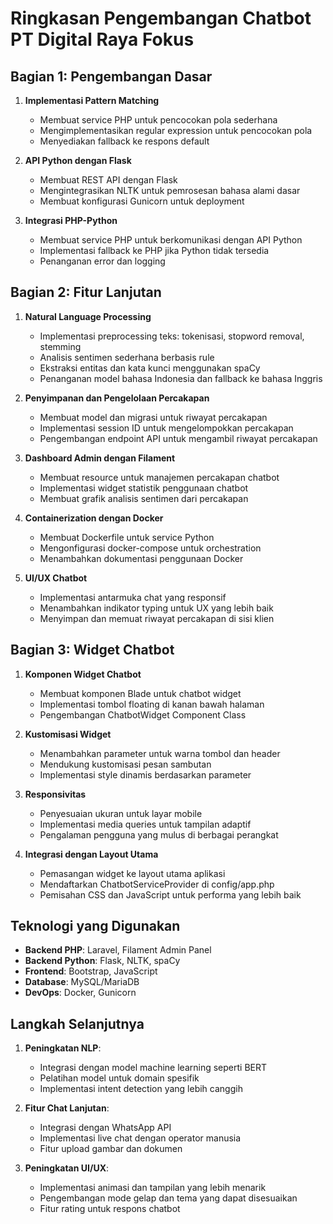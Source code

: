 # Ringkasan Pengembangan Chatbot PT Digital Raya Fokus

## Bagian 1: Pengembangan Dasar

1. **Implementasi Pattern Matching**
   - Membuat service PHP untuk pencocokan pola sederhana
   - Mengimplementasikan regular expression untuk pencocokan pola
   - Menyediakan fallback ke respons default

2. **API Python dengan Flask**
   - Membuat REST API dengan Flask
   - Mengintegrasikan NLTK untuk pemrosesan bahasa alami dasar
   - Membuat konfigurasi Gunicorn untuk deployment

3. **Integrasi PHP-Python**
   - Membuat service PHP untuk berkomunikasi dengan API Python
   - Implementasi fallback ke PHP jika Python tidak tersedia
   - Penanganan error dan logging

## Bagian 2: Fitur Lanjutan

1. **Natural Language Processing**
   - Implementasi preprocessing teks: tokenisasi, stopword removal, stemming
   - Analisis sentimen sederhana berbasis rule
   - Ekstraksi entitas dan kata kunci menggunakan spaCy
   - Penanganan model bahasa Indonesia dan fallback ke bahasa Inggris

2. **Penyimpanan dan Pengelolaan Percakapan**
   - Membuat model dan migrasi untuk riwayat percakapan
   - Implementasi session ID untuk mengelompokkan percakapan
   - Pengembangan endpoint API untuk mengambil riwayat percakapan

3. **Dashboard Admin dengan Filament**
   - Membuat resource untuk manajemen percakapan chatbot
   - Implementasi widget statistik penggunaan chatbot
   - Membuat grafik analisis sentimen dari percakapan

4. **Containerization dengan Docker**
   - Membuat Dockerfile untuk service Python
   - Mengonfigurasi docker-compose untuk orchestration
   - Menambahkan dokumentasi penggunaan Docker

5. **UI/UX Chatbot**
   - Implementasi antarmuka chat yang responsif
   - Menambahkan indikator typing untuk UX yang lebih baik
   - Menyimpan dan memuat riwayat percakapan di sisi klien

## Bagian 3: Widget Chatbot

1. **Komponen Widget Chatbot**
   - Membuat komponen Blade untuk chatbot widget
   - Implementasi tombol floating di kanan bawah halaman
   - Pengembangan ChatbotWidget Component Class

2. **Kustomisasi Widget**
   - Menambahkan parameter untuk warna tombol dan header
   - Mendukung kustomisasi pesan sambutan
   - Implementasi style dinamis berdasarkan parameter

3. **Responsivitas**
   - Penyesuaian ukuran untuk layar mobile
   - Implementasi media queries untuk tampilan adaptif
   - Pengalaman pengguna yang mulus di berbagai perangkat

4. **Integrasi dengan Layout Utama**
   - Pemasangan widget ke layout utama aplikasi
   - Mendaftarkan ChatbotServiceProvider di config/app.php
   - Pemisahan CSS dan JavaScript untuk performa yang lebih baik

## Teknologi yang Digunakan

- **Backend PHP**: Laravel, Filament Admin Panel
- **Backend Python**: Flask, NLTK, spaCy
- **Frontend**: Bootstrap, JavaScript
- **Database**: MySQL/MariaDB
- **DevOps**: Docker, Gunicorn

## Langkah Selanjutnya

1. **Peningkatan NLP**:
   - Integrasi dengan model machine learning seperti BERT
   - Pelatihan model untuk domain spesifik
   - Implementasi intent detection yang lebih canggih

2. **Fitur Chat Lanjutan**:
   - Integrasi dengan WhatsApp API
   - Implementasi live chat dengan operator manusia
   - Fitur upload gambar dan dokumen

3. **Peningkatan UI/UX**:
   - Implementasi animasi dan tampilan yang lebih menarik
   - Pengembangan mode gelap dan tema yang dapat disesuaikan
   - Fitur rating untuk respons chatbot 